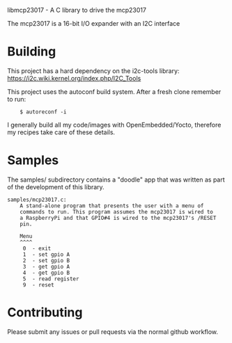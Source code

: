 libmcp23017 - A C library to drive the mcp23017

The mcp23017 is a 16-bit I/O expander with an I2C interface


Building
========
This project has a hard dependency on the i2c-tools library:
	https://i2c.wiki.kernel.org/index.php/I2C_Tools

This project uses the autoconf build system. After a fresh clone remember
to run:
```
	$ autoreconf -i
```

I generally build all my code/images with OpenEmbedded/Yocto, therefore my
recipes take care of these details.


Samples
=======
The samples/ subdirectory contains a "doodle" app that was written as part
of the development of this library.

	samples/mcp23017.c:
		A stand-alone program that presents the user with a menu of
		commands to run. This program assumes the mcp23017 is wired to
		a RaspberryPi and that GPIO#4 is wired to the mcp23017's /RESET
		pin.

		Menu
		^^^^
		 0  - exit
		 1  - set gpio A
		 2  - set gpio B
		 3  - get gpio A
		 4  - get gpio B
		 5  - read register
		 9  - reset


Contributing
============
Please submit any issues or pull requests via the normal github workflow.

